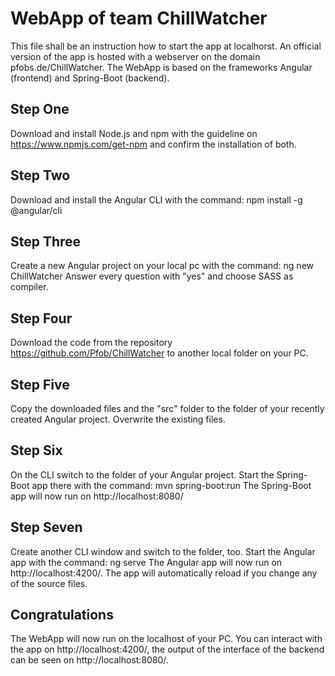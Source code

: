 # WebApp of team ChillWatcher

This file shall be an instruction how to start the app at localhorst. An official version of the app is hosted with a webserver on the domain pfobs.de/ChillWatcher. The WebApp is based on the frameworks Angular (frontend) and Spring-Boot (backend).

## Step One

Download and install Node.js and npm with the guideline on https://www.npmjs.com/get-npm and confirm the installation of both.

## Step Two

Download and install the Angular CLI with the command: npm install -g @angular/cli

## Step Three

Create a new Angular project on your local pc with the command: ng new ChillWatcher
Answer every question with "yes" and choose SASS as compiler.

## Step Four

Download the code from the repository https://github.com/Pfob/ChillWatcher to another local folder on your PC.

## Step Five

Copy the downloaded files and the "src" folder to the folder of your recently created Angular project. Overwrite the existing files.

## Step Six

On the CLI switch to the folder of your Angular project. Start the Spring-Boot app there with the command: mvn spring-boot:run
The Spring-Boot app will now run on http://localhost:8080/

## Step Seven

Create another CLI window and switch to the folder, too. Start the Angular app with the command: ng serve
The Angular app will now run on http://localhost:4200/. The app will automatically reload if you change any of the source files.

## Congratulations

The WebApp will now run on the localhost of your PC. You can interact with the app on http://localhost:4200/, the output of the interface of the backend can be seen on http://localhost:8080/.